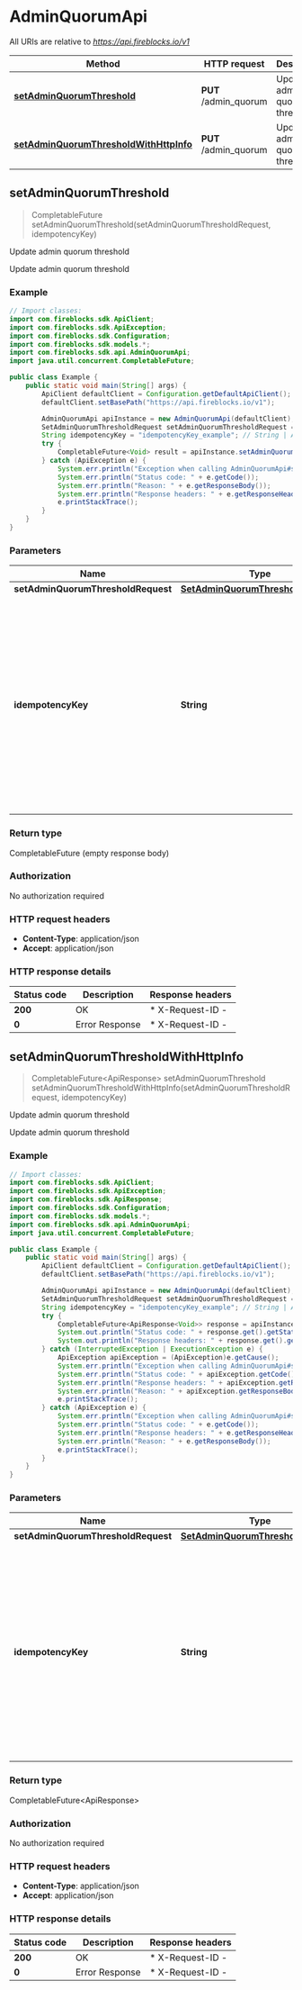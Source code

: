 # AdminQuorumApi

All URIs are relative to *https://api.fireblocks.io/v1*

| Method | HTTP request | Description |
|------------- | ------------- | -------------|
| [**setAdminQuorumThreshold**](AdminQuorumApi.md#setAdminQuorumThreshold) | **PUT** /admin_quorum | Update admin quorum threshold |
| [**setAdminQuorumThresholdWithHttpInfo**](AdminQuorumApi.md#setAdminQuorumThresholdWithHttpInfo) | **PUT** /admin_quorum | Update admin quorum threshold |



## setAdminQuorumThreshold

> CompletableFuture<Void> setAdminQuorumThreshold(setAdminQuorumThresholdRequest, idempotencyKey)

Update admin quorum threshold

Update admin quorum threshold

### Example

```java
// Import classes:
import com.fireblocks.sdk.ApiClient;
import com.fireblocks.sdk.ApiException;
import com.fireblocks.sdk.Configuration;
import com.fireblocks.sdk.models.*;
import com.fireblocks.sdk.api.AdminQuorumApi;
import java.util.concurrent.CompletableFuture;

public class Example {
    public static void main(String[] args) {
        ApiClient defaultClient = Configuration.getDefaultApiClient();
        defaultClient.setBasePath("https://api.fireblocks.io/v1");

        AdminQuorumApi apiInstance = new AdminQuorumApi(defaultClient);
        SetAdminQuorumThresholdRequest setAdminQuorumThresholdRequest = new SetAdminQuorumThresholdRequest(); // SetAdminQuorumThresholdRequest | 
        String idempotencyKey = "idempotencyKey_example"; // String | A unique identifier for the request. If the request is sent multiple times with the same idempotency key, the server will return the same response as the first request. The idempotency key is valid for 24 hours.
        try {
            CompletableFuture<Void> result = apiInstance.setAdminQuorumThreshold(setAdminQuorumThresholdRequest, idempotencyKey);
        } catch (ApiException e) {
            System.err.println("Exception when calling AdminQuorumApi#setAdminQuorumThreshold");
            System.err.println("Status code: " + e.getCode());
            System.err.println("Reason: " + e.getResponseBody());
            System.err.println("Response headers: " + e.getResponseHeaders());
            e.printStackTrace();
        }
    }
}
```

### Parameters


| Name | Type | Description  | Notes |
|------------- | ------------- | ------------- | -------------|
| **setAdminQuorumThresholdRequest** | [**SetAdminQuorumThresholdRequest**](SetAdminQuorumThresholdRequest.md)|  | |
| **idempotencyKey** | **String**| A unique identifier for the request. If the request is sent multiple times with the same idempotency key, the server will return the same response as the first request. The idempotency key is valid for 24 hours. | [optional] |

### Return type


CompletableFuture<void> (empty response body)

### Authorization

No authorization required

### HTTP request headers

- **Content-Type**: application/json
- **Accept**: application/json

### HTTP response details
| Status code | Description | Response headers |
|-------------|-------------|------------------|
| **200** | OK |  * X-Request-ID -  <br>  |
| **0** | Error Response |  * X-Request-ID -  <br>  |

## setAdminQuorumThresholdWithHttpInfo

> CompletableFuture<ApiResponse<Void>> setAdminQuorumThreshold setAdminQuorumThresholdWithHttpInfo(setAdminQuorumThresholdRequest, idempotencyKey)

Update admin quorum threshold

Update admin quorum threshold

### Example

```java
// Import classes:
import com.fireblocks.sdk.ApiClient;
import com.fireblocks.sdk.ApiException;
import com.fireblocks.sdk.ApiResponse;
import com.fireblocks.sdk.Configuration;
import com.fireblocks.sdk.models.*;
import com.fireblocks.sdk.api.AdminQuorumApi;
import java.util.concurrent.CompletableFuture;

public class Example {
    public static void main(String[] args) {
        ApiClient defaultClient = Configuration.getDefaultApiClient();
        defaultClient.setBasePath("https://api.fireblocks.io/v1");

        AdminQuorumApi apiInstance = new AdminQuorumApi(defaultClient);
        SetAdminQuorumThresholdRequest setAdminQuorumThresholdRequest = new SetAdminQuorumThresholdRequest(); // SetAdminQuorumThresholdRequest | 
        String idempotencyKey = "idempotencyKey_example"; // String | A unique identifier for the request. If the request is sent multiple times with the same idempotency key, the server will return the same response as the first request. The idempotency key is valid for 24 hours.
        try {
            CompletableFuture<ApiResponse<Void>> response = apiInstance.setAdminQuorumThresholdWithHttpInfo(setAdminQuorumThresholdRequest, idempotencyKey);
            System.out.println("Status code: " + response.get().getStatusCode());
            System.out.println("Response headers: " + response.get().getHeaders());
        } catch (InterruptedException | ExecutionException e) {
            ApiException apiException = (ApiException)e.getCause();
            System.err.println("Exception when calling AdminQuorumApi#setAdminQuorumThreshold");
            System.err.println("Status code: " + apiException.getCode());
            System.err.println("Response headers: " + apiException.getResponseHeaders());
            System.err.println("Reason: " + apiException.getResponseBody());
            e.printStackTrace();
        } catch (ApiException e) {
            System.err.println("Exception when calling AdminQuorumApi#setAdminQuorumThreshold");
            System.err.println("Status code: " + e.getCode());
            System.err.println("Response headers: " + e.getResponseHeaders());
            System.err.println("Reason: " + e.getResponseBody());
            e.printStackTrace();
        }
    }
}
```

### Parameters


| Name | Type | Description  | Notes |
|------------- | ------------- | ------------- | -------------|
| **setAdminQuorumThresholdRequest** | [**SetAdminQuorumThresholdRequest**](SetAdminQuorumThresholdRequest.md)|  | |
| **idempotencyKey** | **String**| A unique identifier for the request. If the request is sent multiple times with the same idempotency key, the server will return the same response as the first request. The idempotency key is valid for 24 hours. | [optional] |

### Return type


CompletableFuture<ApiResponse<Void>>

### Authorization

No authorization required

### HTTP request headers

- **Content-Type**: application/json
- **Accept**: application/json

### HTTP response details
| Status code | Description | Response headers |
|-------------|-------------|------------------|
| **200** | OK |  * X-Request-ID -  <br>  |
| **0** | Error Response |  * X-Request-ID -  <br>  |

